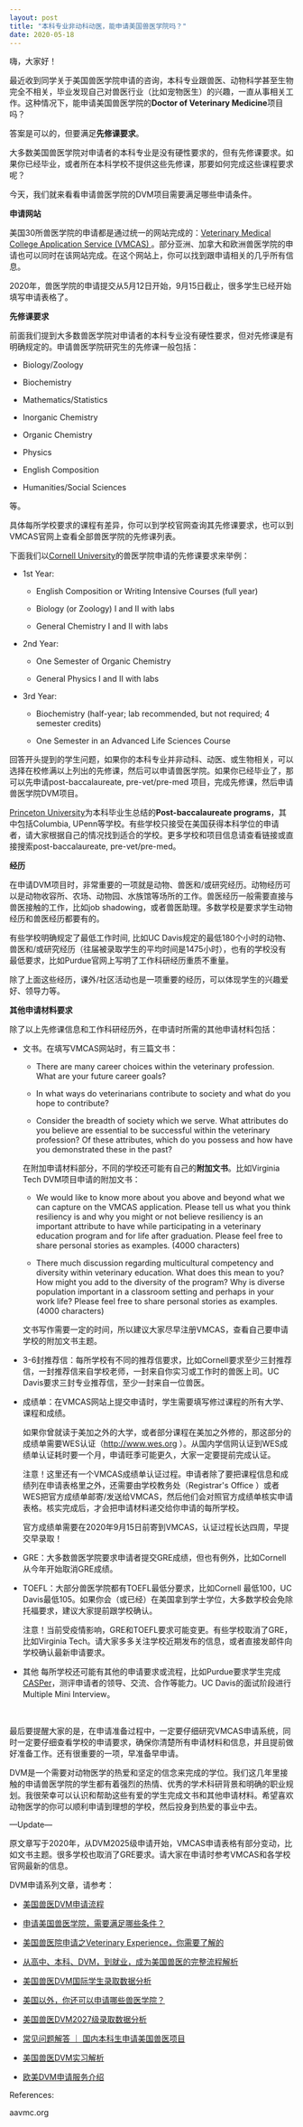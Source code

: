 ```yaml
---
layout: post
title: "本科专业非动科动医，能申请美国兽医学院吗？"
date: 2020-05-18
---
```



嗨，大家好！

最近收到同学关于美国兽医学院申请的咨询，本科专业跟兽医、动物科学甚至生物完全不相关，毕业发现自己对兽医行业（比如宠物医生）的兴趣，一直从事相关工作。这种情况下，能申请美国兽医学院的**Doctor of Veterinary Medicine**项目吗？

答案是可以的，但要满足**先修课要求**。

大多数美国兽医学院对申请者的本科专业是没有硬性要求的，但有先修课要求。如果你已经毕业，或者所在本科学校不提供这些先修课，那要如何完成这些课程要求呢？

今天，我们就来看看申请兽医学院的DVM项目需要满足哪些申请条件。

**申请网站**

美国30所兽医学院的申请都是通过统一的网站完成的：[Veterinary Medical College Application Service (VMCAS) ](http://www.aavmc.org )。部分亚洲、加拿大和欧洲兽医学院的申请也可以同时在该网站完成。在这个网站上，你可以找到跟申请相关的几乎所有信息。

2020年，兽医学院的申请提交从5月12日开始，9月15日截止，很多学生已经开始填写申请表格了。


**先修课要求**

前面我们提到大多数兽医学院对申请者的本科专业没有硬性要求，但对先修课是有明确规定的。申请兽医学院研究生的先修课一般包括：
+ Biology/Zoology

+ Biochemistry

+ Mathematics/Statistics

+ Inorganic Chemistry

+ Organic Chemistry

+ Physics

+ English Composition

+ Humanities/Social Sciences

等。

具体每所学校要求的课程有差异，你可以到学校官网查询其先修课要求，也可以到VMCAS官网上查看全部兽医学院的先修课列表。

下面我们以[Cornell University](https://www.vet.cornell.edu/education/doctor-veterinary-medicine/prospective-students/academic-preparation)的兽医学院申请的先修课要求来举例：

+ 1st Year:  

  + English Composition or Writing Intensive Courses (full year)

  + Biology (or Zoology) I and II with labs

  + General Chemistry I and II with labs

+ 2nd Year:  

  + One Semester of Organic Chemistry

  + General Physics I and II with labs

+ 3rd Year:  

  + Biochemistry (half-year; lab recommended, but not required; 4 semester credits)

  + One Semester in an Advanced Life Sciences Course

回答开头提到的学生问题，如果你的本科专业并非动科、动医、或生物相关，可以选择在校修满以上列出的先修课，然后可以申请兽医学院。如果你已经毕业了，那可以先申请post-baccalaureate, pre-vet/pre-med 项目，完成先修课，然后申请兽医学院DVM项目。

[Princeton University](https://hpa.princeton.edu/prehealth-after-princeton/postbac-programs/career-change)为本科毕业生总结的**Post-baccalaureate programs**，其中包括Columbia, UPenn等学校。有些学校只接受在美国获得本科学位的申请者，请大家根据自己的情况找到适合的学校。更多学校和项目信息请查看链接或直接搜索post-baccalaureate, pre-vet/pre-med。


**经历**

在申请DVM项目时，非常重要的一项就是动物、兽医和/或研究经历。动物经历可以是动物收容所、农场、动物园、水族馆等场所的工作。兽医经历一般需要直接与兽医接触的工作，比如job shadowing，或者兽医助理。多数学校是要求学生动物经历和兽医经历都要有的。

有些学校明确规定了最低工作时间, 比如UC Davis规定的最低180个小时的动物、兽医和/或研究经历（往届被录取学生的平均时间是1475小时），也有的学校没有最低要求，比如Purdue官网上写明了工作科研经历重质不重量。

除了上面这些经历，课外/社区活动也是一项重要的经历，可以体现学生的兴趣爱好、领导力等。

**其他申请材料要求**

除了以上先修课信息和工作科研经历外，在申请时所需的其他申请材料包括：  

+ 文书。在填写VMCAS网站时，有三篇文书：  

  + There are many career choices within the veterinary profession. What are your future career goals?

  + In what ways do veterinarians contribute to society and what do you hope to contribute?

  + Consider the breadth of society which we serve. What attributes do you believe are essential to be successful within the veterinary profession? Of these attributes, which do you possess and how have you demonstrated these in the past?

  在附加申请材料部分，不同的学校还可能有自己的**附加文书**。比如Virginia Tech DVM项目申请的附加文书：  

  + We would like to know more about you above and beyond what we can capture on the VMCAS application. Please tell us what you think resiliency is and why you might or not believe resiliency is an important attribute to have while participating in a veterinary education program and for life after graduation. Please feel free to share personal stories as examples. (4000 characters)

  + There much discussion regarding multicultural competency and diversity within veterinary education. What does this mean to you? How might you add to the diversity of the program?  Why is diverse population important in a classroom setting and perhaps in your work life? Please feel free to share personal stories as examples. (4000 characters)

  文书写作需要一定的时间，所以建议大家尽早注册VMCAS，查看自己要申请学校的附加文书主题。

+ 3-6封推荐信：每所学校有不同的推荐信要求，比如Cornell要求至少三封推荐信，一封推荐信来自学校老师，一封来自你实习或工作时的兽医上司。UC Davis要求三封专业推荐信，至少一封来自一位兽医。

+ 成绩单：在VMCAS网站上提交申请时，学生需要填写修过课程的所有大学、课程和成绩。

  如果你曾就读于美加之外的大学，或者部分课程在美加之外修的，那这部分的成绩单需要WES认证（http://www.wes.org ）。从国内学信网认证到WES成绩单认证耗时要一个月，申请旺季可能更久，大家一定要提前完成认证。

  注意！这里还有一个VMCAS成绩单认证过程。申请者除了要把课程信息和成绩列在申请表格里之外，还需要由学校教务处（Registrar's Office ）或者WES把官方成绩单邮寄/发送给VMCAS，然后他们会对照官方成绩单核实申请表格。核实完成后，才会把申请材料递交给你申请的每所学校。

  官方成绩单需要在2020年9月15日前寄到VMCAS，认证过程长达四周，早提交早录取！

+ GRE：大多数兽医学院要求申请者提交GRE成绩，但也有例外，比如Cornell从今年开始取消GRE成绩。

+ TOEFL：大部分兽医学院都有TOEFL最低分要求，比如Cornell 最低100，UC Davis最低105。如果你会（或已经）在美国拿到学士学位，大多数学校会免除托福要求，建议大家提前跟学校确认。

  注意！当前受疫情影响，GRE和TOEFL要求可能变更。有些学校取消了GRE，比如Virginia Tech。请大家多多关注学校近期发布的信息，或者直接发邮件向学校确认最新申请要求。

+ 其他
  每所学校还可能有其他的申请要求或流程，比如Purdue要求学生完成[CASPer](https://takecasper.com/)，测评申请者的领导、交流、合作等能力。UC Davis的面试阶段进行Multiple Mini Interview。
<br>

最后要提醒大家的是，在申请准备过程中，一定要仔细研究VMCAS申请系统，同时一定要仔细查看学校的申请要求，确保你清楚所有申请材料和信息，并且提前做好准备工作。还有很重要的一项，早准备早申请。

DVM是一个需要对动物医学的热爱和坚定的信念来完成的学位。我们这几年里接触的申请兽医学院的学生都有着强烈的热情、优秀的学术科研背景和明确的职业规划。我很荣幸可以认识和帮助这些有爱的学生完成文书和其他申请材料。希望喜欢动物医学的你可以顺利申请到理想的学校，然后投身到热爱的事业中去。

—Update—

原文章写于2020年，从DVM2025级申请开始，VMCAS申请表格有部分变动，比如文书主题。很多学校也取消了GRE要求。请大家在申请时参考VMCAS和各学校官网最新的信息。

DVM申请系列文章，请参考：

+ [美国兽医DVM申请流程](https://www.tessay.org/blog/2018/10/05/vmcas)

+ [申请美国兽医学院，需要满足哪些条件？](https://www.tessay.org/blog/2020/12/29/dvm-application)

+ [美国兽医院申请之Veterinary Experience，你需要了解的](https://www.tessay.org/blog/2022/04/18/veterinary-experience)

+ [从高中、本科、DVM，到就业，成为美国兽医的完整流程解析](https://www.tessay.org/blog/2023/03/20/dvm-whole-process)

+ [美国兽医DVM国际学生录取数据分析](https://tessay.org/blog/2022/11/28/dvm-international-admission-analytics)

+ [美国以外，你还可以申请哪些兽医学院？](https://tessay.org/blog/2023/07/18/vet-schools-outside-of-america)

+ [美国兽医DVM2027级录取数据分析](https://tessay.org/blog/2023/08/01/2027-DVM-Admission-Analytics)

+ [常见问题解答 ｜ 国内本科生申请美国兽医项目](https://tessay.org/blog/2023/04/09/dvm-foreign-applicants-faq)

+ [美国兽医DVM实习解析](https://tessay.org/blog/2023/11/01/post-dvm-analytics)

+ [欧美DVM申请服务介绍](https://tessay.org/blog/2024/05/29/intro-to-dvm-application-service)

References:

aavmc.org 
